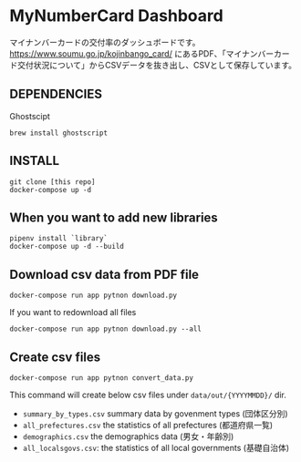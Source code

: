 # MyNumberCard Dashboard

マイナンバーカードの交付率のダッシュボードです。
https://www.soumu.go.jp/kojinbango_card/ にあるPDF、「マイナンバーカード交付状況について」からCSVデータを抜き出し、CSVとして保存しています。

## DEPENDENCIES

Ghostscipt
```
brew install ghostscript
```

## INSTALL

```
git clone [this repo]
docker-compose up -d
```

## When you want to add new libraries

```
pipenv install `library`
docker-compose up -d --build
```

## Download csv data from PDF file

```
docker-compose run app pytnon download.py
```

If you want to redownload all files
```
docker-compose run app pytnon download.py --all
```

## Create csv files

```
docker-compose run app pytnon convert_data.py
```

This command will create below csv files under `data/out/{YYYYMMDD}/` dir.

* `summary_by_types.csv` summary data by govenment types (団体区分別)
* `all_prefectures.csv` the statistics of all prefectures (都道府県一覧)
* `demographics.csv` the demographics data (男女・年齢別)
* `all_localsgovs.csv`: the statistics of all local governments (基礎自治体)
